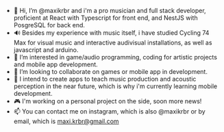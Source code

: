 - 👋 Hi, I’m @maxikrbr and i'm a pro musician and full stack developer, proficient at React with Typescript for front end, and NestJS with PosgreSQL for back end.
- :loud_sound: Besides my experience with music itself, i have studied Cycling 74 Max for visual music and interactive audivisual installations, as well as javascript and arduino.
- 👀 I’m interested in game/audio programming, coding for artistic projects and mobile app development.
- 💞️ I’m looking to collaborate on games or mobile app in development.
- :iphone: I intend to create apps to teach music production and acoustic perception in the near future, which is why i'm currently learning mobile development.
- :video_game: I'm working on a personal project on the side, soon more news!
- 📫 You can contact me on instagram, which is also @maxikrbr or by email, which is maxi.krbr@gmail.com

<!---
maxikrbr/maxikrbr is a ✨ special ✨ repository because its `README.md` (this file) appears on your GitHub profile.
You can click the Preview link to take a look at your changes.
--->
